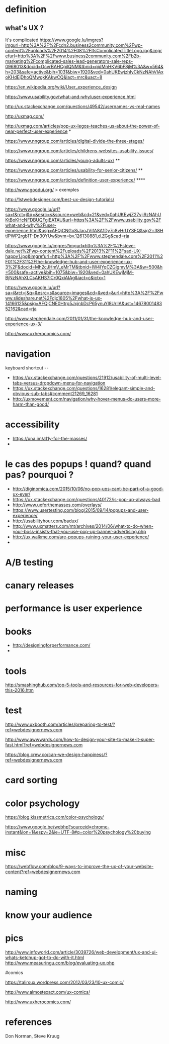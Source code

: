 # definition

## what's UX ? 
It's complicated
https://www.google.lu/imgres?imgurl=http%3A%2F%2Fcdn2.business2community.com%2Fwp-content%2Fuploads%2F2014%2F08%2FItsComplicatedTitleLogo.jpg&imgrefurl=http%3A%2F%2Fwww.business2community.com%2Fb2b-marketing%2Fcomplicated-sales-lead-generators-sale-reps-0968013&docid=OcvrBAHCgjlQNM&tbnid=qjdMnHKV6bF8jM%3A&w=564&h=203&safe=active&bih=1031&biw=1920&ved=0ahUKEwjzhIyCkNzNAhVIAxoKHdEjDhoQMwgkKAkwCQ&iact=mrc&uact=8



https://en.wikipedia.org/wiki/User_experience_design

https://www.usability.gov/what-and-why/user-experience.html

http://ux.stackexchange.com/questions/49542/usernames-vs-real-names


http://uxmag.com/

http://uxmag.com/articles/pop-ux-legos-teaches-us-about-the-power-of-near-perfect-user-experience *

https://www.nngroup.com/articles/digital-divide-the-three-stages/

https://www.nngroup.com/articles/childrens-websites-usability-issues/

https://www.nngroup.com/articles/young-adults-ux/ **

https://www.nngroup.com/articles/usability-for-senior-citizens/ **

https://www.nngroup.com/articles/definition-user-experience/ ****

http://www.goodui.org/ > exemples


http://1stwebdesigner.com/best-ux-design-tutorials/

https://www.google.lu/url?sa=t&rct=j&q=&esrc=s&source=web&cd=21&ved=0ahUKEwjZ27vji9zNAhUKtBoKHcNFDBUQFgiEATAU&url=https%3A%2F%2Fwww.usability.gov%2Fwhat-and-why%2Fuser-experience.html&usg=AFQjCNGoSiJaoJVifA8A1Dy7c8vHrUYSFQ&sig2=38HtIPWP2rgb1T-Dn30YUw&bvm=bv.126130881,d.ZGg&cad=rja

https://www.google.lu/imgres?imgurl=http%3A%2F%2Fsteve-dale.net%2Fwp-content%2Fuploads%2F2013%2F11%2Fsad-UX-happy1.jpg&imgrefurl=http%3A%2F%2Fwww.stephendale.com%2F2011%2F01%2F31%2Fthe-knowledge-hub-and-user-experience-ux-3%2F&docid=Mh2cJHmV_eMrTM&tbnid=lW4IYqCZGigmvM%3A&w=500&h=500&safe=active&bih=1075&biw=1920&ved=0ahUKEwjMjM-BjNzNAhXLCsAKHS7lCr0QxiAIAg&iact=c&ictx=1


https://www.google.lu/url?sa=i&rct=j&q=&esrc=s&source=images&cd=&ved=&url=http%3A%2F%2Fwww.slideshare.net%2Fdjc1805%2Fwhat-is-ux-14166125&psig=AFQjCNE0Htrg5JxjnbDcP65ynuYl8UrllA&ust=1467800148352162&cad=rja


http://www.stephendale.com/2011/01/31/the-knowledge-hub-and-user-experience-ux-3/

http://www.uxherocomics.com/

# navigation

keyboard shortcut --

- https://ux.stackexchange.com/questions/21912/usability-of-multi-level-tabs-versus-dropdown-menu-for-navigation
- https://ux.stackexchange.com/questions/16281/elegant-simple-and-obvious-sub-tabs#comment21269_16281
- http://uxmovement.com/navigation/why-hover-menus-do-users-more-harm-than-good/

# accessibility

- https://una.im/a11y-for-the-masses/
- 

# le cas des popups ! quand? quand pas? pourquoi ?

- http://diginomica.com/2015/10/06/no-pop-ups-cant-be-part-of-a-good-ux-ever/
- https://ux.stackexchange.com/questions/40172/is-pop-up-always-bad
- http://www.uxforthemasses.com/overlays/
- https://www.usertesting.com/blog/2015/09/14/popups-and-user-experience/
- http://usabilityhour.com/badux/
- http://www.uxmatters.com/mt/archives/2014/06/what-to-do-when-your-boss-insists-that-you-use-pop-up-banner-advertising.php
- http://ux.walkme.com/are-popups-ruining-your-user-experience/
- 

# A/B testing

# canary releases

# performance is user experience



# books

- http://designingforperformance.com/
- 
# tools

http://smashinghub.com/top-5-tools-and-resources-for-web-developers-this-2016.htm

# test

http://www.uxbooth.com/articles/preparing-to-test/?ref=webdesignernews.com



http://www.awwwards.com/how-to-design-your-site-to-make-it-super-fast.html?ref=webdesignernews.com


https://blog.crew.co/can-we-design-happiness/?ref=webdesignernews.com


# card sorting

# color psychology

https://blog.kissmetrics.com/color-psychology/

https://www.google.be/webhp?sourceid=chrome-instant&ion=1&espv=2&ie=UTF-8#q=color%20psychology%20buying

# misc

https://webflow.com/blog/9-ways-to-improve-the-ux-of-your-website-content?ref=webdesignernews.com

# naming

# know your audience

# pics

http://www.infoworld.com/article/3039726/web-development/ux-and-ui-whats-ketchup-got-to-do-with-it.html
http://www.measuringu.com/blog/evaluating-ux.php

#comics

https://talirsux.wordpress.com/2012/03/23/10-ux-comic/

http://www.almostexact.com/ux-comics/

http://www.uxherocomics.com/

# references

Don Norman, Steve Kruug

